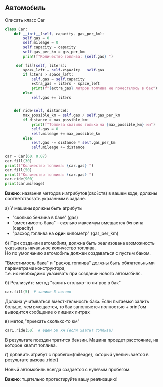 ## Автомобиль

Описать класс Car
``` python
class Car:
    def __init__(self, capacity, gas_per_km):
        self.gas = 0
        self.mileage = 0
        self.capacity = capacity
        self.gas_per_km = gas_per_km
        print(f"Количество топлива: {self.gas} ")

     def fill(self, liters):
        space_left = self.capacity - self.gas
        if liters > space_left:
            self.gas = self.capacity
            extra_gas = liters - space_left
            print(f"{extra_gas} литров топлива не поместилось в бак")
        else:
            self.gas += liters


    def ride(self, distance):
        max_possible_km = self.gas / self.gas_per_km
        if distance > max_possible_km:
            print(f"Топлива хватило только на {max_possible_km} км")
            self.gas = 0
            self.mileage += max_possible_km
        else:
            self.gas -= distance * self.gas_per_km
            self.mileage += distance

car = Car(60, 0.07)
car.fill(30)
print(f"Количество топлива: {car.gas} ")
car.fill(50)
print(f"Количество топлива: {car.gas} ")
car.ride(900)
print(car.mileage)
```
**Важно**: названия методов и атрибутов(свойств) в вашем коде, должны соответствовать указанным в задаче.

а) У машины должны быть атрибуты
* "сколько бензина в баке" (gas)
* "вместимость бака" - сколько максимум вмещается бензина (capacity)
* "расход топлива на **один** километр" (gas_per_km)

б) При создании автомобиля, должна быть реализована возможность указывать начальное количество топлива. \
Но по умолчанию автомобиль должен создаваться с пустым баком.

"Вместимость бака" и "расход топлива" должны быть обязательными параметрами конструктора, \
т.е. их необходимо указывать при создании нового автомобиля.

б) Реализуйте метод "залить столько-то литров в бак"

``` python
car.fill(5)  # залили 5 литров
```

Должна учитываться вместительность бака.
Если пытаемся залить больше, чем вмещается, то бак заполняется полностью + print'ом выводится сообщение о лишних литрах

в) метод "проехать сколько-то км"

``` python
car1.ride(50)  # едем 50 км (если хватит топлива) 
```
В результате поездки тратится бензин.
Машина проедет расстояние, на которое хватит топлива.

г) добавить атрибут с пробегом(mileage), который увеличивается в результате вызова .ride()

Новый автомобиль всегда создается с нулевым пробегом.

**Важно**: тщательно протестируйте вашу реализацию!

